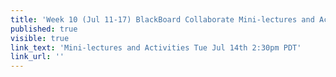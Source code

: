 ```yaml
---
title: 'Week 10 (Jul 11-17) BlackBoard Collaborate Mini-lectures and Activities'
published: true
visible: true
link_text: 'Mini-lectures and Activities Tue Jul 14th 2:30pm PDT'
link_url: ''
---
```

